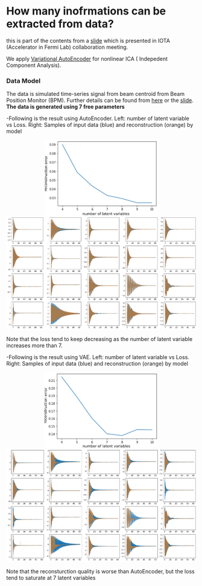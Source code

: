 # How many inofrmations can be extracted from data?

this is part of the contents from a [slide](../PerturbativeCorrection/MLdecoherence1.pdf) which is presented in IOTA (Accelerator in Fermi Lab) collaboration meeting.

We apply [Variational AutoEncoder](../PaperReview/2014_VAE.ipynb) for nonlinear ICA ( Indepedent Component Analysis).

### Data Model

The data is simulated time-series signal from beam centroid from Beam Position Monitor (BPM). Further details can be found from [here](../PerturbativeCorrection/Decoherence.md) or the [slide](../PerturbativeCorrection/MLdecoherence1.pdf). **The data is generated using 7 free parameters**

-Following is the result using AutoEncoder. Left: number of latent variable vs Loss. Right: Samples of input data (blue) and reconstruction (orange) by model

<p align = "center">
  <img src = "AutoEncoder_Err_nSource.png" height="200" /><img src = "AutoEncoder_Reconstruction.png" height="300" />
</p>

Note that the loss tend to keep decreasing as the number of latent variable increases more than 7. 

-Following is the result using VAE. Left: number of latent variable vs Loss. Right: Samples of input data (blue) and reconstruction (orange) by model

<p align = "center">
  <img src = "VAE_Err_nSource.png" height="200" /><img src = "VAE_Reconstruction.png" height="300" />
</p>

Note that the reconsturction quality is worse than AutoEncoder, but the loss tend to saturate at 7 latent variables
